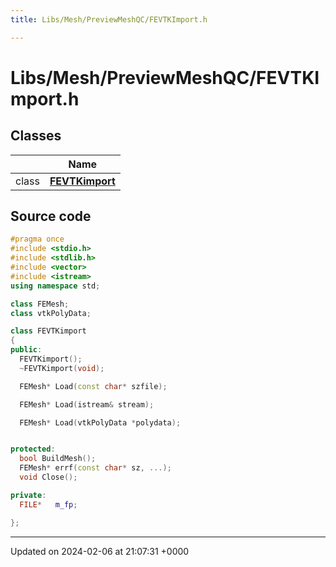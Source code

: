 ```yaml
---
title: Libs/Mesh/PreviewMeshQC/FEVTKImport.h

---
```


# Libs/Mesh/PreviewMeshQC/FEVTKImport.h



## Classes

|                | Name           |
| -------------- | -------------- |
| class | **[FEVTKimport](../Classes/classFEVTKimport.md)**  |




## Source code

```cpp
#pragma once
#include <stdio.h>
#include <stdlib.h>
#include <vector>
#include <istream>
using namespace std;

class FEMesh;
class vtkPolyData;

class FEVTKimport
{
public:
  FEVTKimport();
  ~FEVTKimport(void);

  FEMesh* Load(const char* szfile);

  FEMesh* Load(istream& stream);

  FEMesh* Load(vtkPolyData *polydata);


protected:
  bool BuildMesh();
  FEMesh* errf(const char* sz, ...);
  void Close();

private:
  FILE*   m_fp;

};
```


-------------------------------

Updated on 2024-02-06 at 21:07:31 +0000
